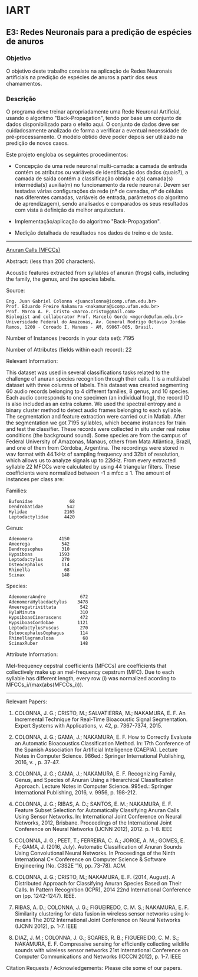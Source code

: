 # IART

## E3: Redes Neuronais para a predição de espécies de anuros

### Objetivo

O objetivo deste trabalho consiste na aplicação de Redes Neuronais artificiais na predição de espécies de anuros a partir dos seus chamamentos.

### Descrição

O programa deve treinar apropriadamente uma Rede Neuronal Artificial, usando o algoritmo "Back-Propagation", tendo por base um conjunto de dados disponibilizado para o efeito aqui. O conjunto de dados deve ser cuidadosamente analizado de forma a verificar a eventual necessidade de pré-processamento. O modelo obtido deve poder depois ser utilizado na predição de novos casos.

Este projeto engloba os seguintes procedimentos:

- Concepção de uma rede neuronal multi-camada: a camada de entrada contém os atributos ou variáveis de identificação dos dados (quais?), a camada de saída contém a classificação obtida e a(s) camada(s) intermédia(s) auxilia(m) no funcionamento da rede neuronal. Devem ser testadas várias configurações da rede (nº de camadas, nº de células nas diferentes camadas, variáveis de entrada, parâmetros do algoritmo de aprendizagem), sendo analisados e comparados os seus resultados com vista à definição da melhor arquitectura.

- Implementação/aplicação do algoritmo "Back-Propagation".

- Medição detalhada de resultados nos dados de treino e de teste.


***

[Anuran Calls (MFCCs)](http://archive.ics.uci.edu/ml/datasets/Anuran+Calls+%28MFCCs%29)

Abstract: (less than 200 characters).

Acoustic features extracted from syllables of anuran (frogs) calls, including the family, the genus, and the species labels. 

Source:

	Eng. Juan Gabriel Colonna <juancolonna@icomp.ufam.edu.br>
	Prof. Eduardo Freire Nakamura <nakamura@icomp.ufam.edu.br>
	Prof. Marco A. P. Cristo <marco.cristo@gmail.com>
	Biologist and collaborator Prof. Marcelo Gordo <mgordo@ufam.edu.br>
	Universidade Federal do Amazonas, Av. General Rodrigo Octavio Jordão Ramos, 1200 - Coroado I, Manaus - AM, 69067-005, Brasil.

Number of Instances (records in your data set): 7195

Number of Attributes (fields within each record): 22

Relevant Information:

This dataset was used in several classifications tasks related to the challenge of anuran species recognition through their calls. It is a multilabel dataset with three columns of labels. This dataset was created segmenting 60 audio records belonging to 4 different families, 8 genus, and 10 species. Each audio corresponds to one specimen (an individual frog), the record ID is also included as an extra column. We used the spectral entropy and a binary cluster method to detect audio frames belonging to each syllable. The segmentation and feature extraction were carried out in Matlab. After the segmentation we got 7195 syllables, which became instances for train and test the classifier. These records were collected in situ under real noise conditions (the background sound). Some species are from the campus of Federal University of Amazonas, Manaus, others from Mata Atlântica, Brazil, and one of them from Córdoba, Argentina. The recordings were stored in wav format with 44.1kHz of sampling frequency and 32bit of resolution, which allows us to analyze signals up to 22kHz. From every extracted syllable 22 MFCCs were calculated by using 44 triangular filters. These coefficients were normalized between -1 ≤ mfcc ≤ 1. The amount of instances per class are:

Families:

     Bufonidae              68 
     Dendrobatidae         542 
     Hylidae              2165 
     Leptodactylidae      4420 

Genus:

     Adenomera          4150 
     Ameerega            542 
     Dendropsophus       310 
     Hypsiboas          1593 
     Leptodactylus       270 
     Osteocephalus       114 
     Rhinella             68 
     Scinax              148 

Species:

     AdenomeraAndre             672 
     AdenomeraHylaedactylus    3478 
     Ameeregatrivittata         542 
     HylaMinuta                 310 
     HypsiboasCinerascens       472 
     HypsiboasCordobae         1121 
     LeptodactylusFuscus        270 
     OsteocephalusOophagus      114 
     Rhinellagranulosa           68 
     ScinaxRuber                148 




Attribute Information:

Mel-frequency cepstral coefficients (MFCCs) are coefficients that collectively make up an mel-frequency cepstrum (MFC). Due to each syllable has different length, every row (i) was normalized acording to MFCCs_i/(max(abs(MFCCs_i))).


***

Relevant Papers:

1) COLONNA, J. G.; CRISTO, M.; SALVATIERRA, M.; NAKAMURA, E. F. 
An Incremental Technique for Real-Time Bioacoustic Signal Segmentation. 
Expert Systems with Applications, v. 42, p. 7367-7374, 2015.

2) COLONNA, J. G.; GAMA, J.; NAKAMURA, E. F.
How to Correctly Evaluate an Automatic Bioacoustics Classification Method. 
In: 17th Conference of the Spanish Association for Artificial Intelligence (CAEPIA). 
Lecture Notes in Computer Science. 986ed.: Springer International Publishing, 2016, v. , p. 37-47.

3) COLONNA, J. G.; GAMA, J.; NAKAMURA, E. F. 
Recognizing Family, Genus, and Species of Anuran Using a Hierarchical Classification Approach.
Lecture Notes in Computer Science. 995ed.: Springer International Publishing, 2016, v. 9956, p. 198-212.

4) COLONNA, J. G.; RIBAS, A. D.; SANTOS, E. M.; NAKAMURA, E. F.
Feature Subset Selection for Automatically Classifying Anuran Calls Using Sensor Networks. 
In: International Joint Conference on Neural Networks, 2012, Brisbane. 
Proceedings of the International Joint Conference on Neural Networks (IJCNN 2012), 2012. p. 1-8. IEEE

5) COLONNA, J. G.; PEET, T.; FERREIRA, C. A.; JORGE, A. M.; GOMES, E. F.; GAMA, J. (2016, July). 
Automatic Classification of Anuran Sounds Using Convolutional Neural Networks. 
In Proceedings of the Ninth International C* Conference on Computer Science & Software Engineering (No. C3S2E '16, pp. 73-78). ACM.

6) COLONNA, J. G.; CRISTO, M.; NAKAMURA, E. F. (2014, August). 
A Distributed Approach for Classifying Anuran Species Based on Their Calls. 
In Pattern Recognition (ICPR), 2014 22nd International Conference on (pp. 1242-1247). IEEE.

7) RIBAS, A. D.; COLONNA, J. G.; FIGUEIREDO, C. M. S.; NAKAMURA, E. F.
Similarity clustering for data fusion in wireless sensor networks using k-means
The 2012 International Joint Conference on Neural Networks (IJCNN 2012), p. 1-7. IEEE

8) DIAZ, J. M.; COLONNA, J. G.; SOARES, R. B.; FIGUEREIDO, C. M. S.; NAKAMURA, E. F.
Compressive sensing for efficiently collecting wildlife sounds with wireless sensor networks
21st International Conference on Computer Communications and Networks (ICCCN 2012), p. 1-7. IEEE


Citation Requests / Acknowledgements:
Please cite some of our papers.


